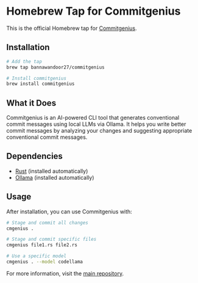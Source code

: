 # Homebrew Tap for Commitgenius

This is the official Homebrew tap for [Commitgenius](https://github.com/bannawandoor27/Commitgenius).

## Installation

```bash
# Add the tap
brew tap bannawandoor27/commitgenius

# Install commitgenius
brew install commitgenius
```

## What it Does

Commitgenius is an AI-powered CLI tool that generates conventional commit messages using local LLMs via Ollama. It helps you write better commit messages by analyzing your changes and suggesting appropriate conventional commit messages.

## Dependencies

- [Rust](https://www.rust-lang.org/) (installed automatically)
- [Ollama](https://ollama.ai/) (installed automatically)

## Usage

After installation, you can use Commitgenius with:

```bash
# Stage and commit all changes
cmgenius .

# Stage and commit specific files
cmgenius file1.rs file2.rs

# Use a specific model
cmgenius . --model codellama
```

For more information, visit the [main repository](https://github.com/bannawandoor27/Commitgenius).
